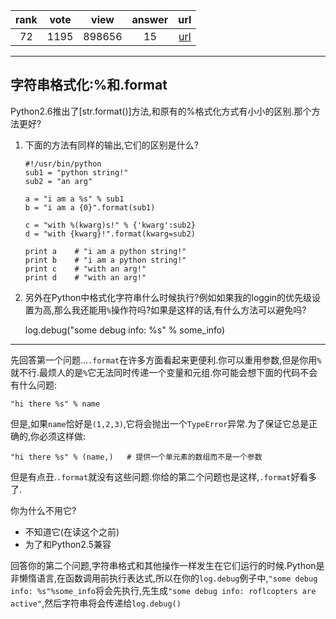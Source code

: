 
| rank | vote | view | answer | url |
|:-:|:-:|:-:|:-:|:-:|
|72|1195|898656|15| [url](http://stackoverflow.com/questions/5082452/python-string-formatting-vs-format) |
***

## 字符串格式化:%和.format

Python2.6推出了[str.format()]方法,和原有的%格式化方式有小小的区别.那个方法更好?

1. 下面的方法有同样的输出,它们的区别是什么?

    ```
    #!/usr/bin/python
    sub1 = "python string!"
    sub2 = "an arg"

    a = "i am a %s" % sub1
    b = "i am a {0}".format(sub1)

    c = "with %(kwarg)s!" % {'kwarg':sub2}
    d = "with {kwarg}!".format(kwarg=sub2)

    print a    # "i am a python string!"
    print b    # "i am a python string!"
    print c    # "with an arg!"
    print d    # "with an arg!"
    ```
2. 另外在Python中格式化字符串什么时候执行?例如如果我的loggin的优先级设置为高,那么我还能用`%`操作符吗?如果是这样的话,有什么方法可以避免吗?

    log.debug("some debug info: %s" % some_info)

***

先回答第一个问题...`.format`在许多方面看起来更便利.你可以重用参数,但是你用`%`就不行.最烦人的是`%`它无法同时传递一个变量和元组.你可能会想下面的代码不会有什么问题:

    "hi there %s" % name

但是,如果`name`恰好是`(1,2,3)`,它将会抛出一个`TypeError`异常.为了保证它总是正确的,你必须这样做:

    "hi there %s" % (name,)   # 提供一个单元素的数组而不是一个参数

但是有点丑.`.format`就没有这些问题.你给的第二个问题也是这样,`.format`好看多了.

你为什么不用它?

* 不知道它(在读这个之前)
* 为了和Python2.5兼容

回答你的第二个问题,字符串格式和其他操作一样发生在它们运行的时候.Python是非懒惰语言,在函数调用前执行表达式,所以在你的`log.debug`例子中,`"some debug info: %s"%some_info`将会先执行,先生成`"some debug info: roflcopters are active"`,然后字符串将会传递给`log.debug()`
